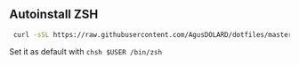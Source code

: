 Autoinstall ZSH
-------------------
```bash
 curl -sSL https://raw.githubusercontent.com/AgusDOLARD/dotfiles/master/install.sh | tr -d '\r' | bash
```

Set it as default with ```chsh $USER /bin/zsh```
